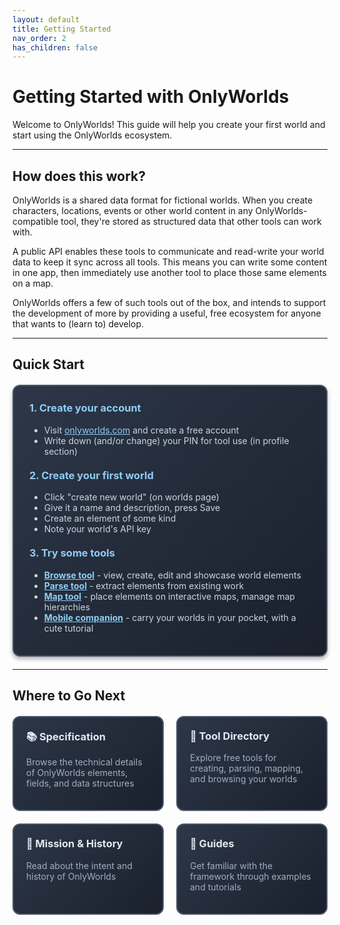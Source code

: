 ```yaml
---
layout: default
title: Getting Started
nav_order: 2
has_children: false
---
```


# Getting Started with OnlyWorlds

Welcome to OnlyWorlds! This guide will help you create your first world and start using the OnlyWorlds ecosystem.

---

## How does this work?

OnlyWorlds is a shared data format for fictional worlds. When you create characters, locations, events or other world content in any OnlyWorlds-compatible tool, they're stored as structured data that other tools can work with.

A public API enables these tools to communicate and read-write your world data to keep it sync across all tools. This means you can write some content in one app, then immediately use another tool to place those same elements on a map.

OnlyWorlds offers a few of such tools out of the box, and intends to support the development of more by providing a useful, free ecosystem for anyone that wants to (learn to) develop.

---

## Quick Start

<div style="border: 2px solid #4a5568; border-radius: 12px; padding: 25px; background: linear-gradient(135deg, #2d3748 0%, #1a202c 100%); box-shadow: 0 4px 6px rgba(0, 0, 0, 0.3); margin: 20px 0;">

<h3 style="color: #90cdf4; margin-top: 0;">1. Create your account</h3>
<ul style="color: #cbd5e0; margin: 10px 0;">
<li>Visit <a href="https://onlyworlds.com" style="color: #90cdf4;">onlyworlds.com</a> and create a free account</li>
<li>Write down (and/or change) your PIN for tool use (in profile section)</li> 
</ul>

<p style="color: #cbd5e0;"></p>

<h3 style="color: #90cdf4; margin-top: 20px;">2. Create your first world</h3>
<ul style="color: #cbd5e0; margin: 10px 0;">
<li>Click "create new world" (on worlds page)</li>
<li>Give it a name and description, press Save</li>
<li>Create an element of some kind</li>
<li>Note your world's API key</li>
</ul>

<h3 style="color: #90cdf4; margin-top: 20px;">3. Try some tools</h3> 
<ul style="color: #cbd5e0; margin: 10px 0;">
<li><strong><a href="https://onlyworlds.github.io/browse-tool/" style="color: #90cdf4;">Browse tool</a></strong> - view, create, edit and showcase world elements</li>
<li><strong><a href="https://onlyworlds.com/parse_tool" style="color: #90cdf4;">Parse tool</a></strong> - extract elements from existing work</li>
<li><strong><a href="https://onlyworlds.com/map_tool" style="color: #90cdf4;">Map tool</a></strong> - place elements on interactive maps, manage map hierarchies</li>
<li><strong><a href="../tool-directory/mobile/" style="color: #90cdf4;">Mobile companion</a></strong> - carry your worlds in your pocket, with a cute tutorial</li>
</ul>

</div>

---

## Where to Go Next

<div style="display: grid; grid-template-columns: repeat(2, 1fr); gap: 20px; margin: 20px 0;">

<div style="border: 2px solid #4a5568; border-radius: 12px; padding: 20px; background: linear-gradient(135deg, #2d3748 0%, #1a202c 100%); cursor: pointer; transition: transform 0.2s ease;" onmouseover="this.style.transform='translateY(-2px)';" onmouseout="this.style.transform='translateY(0)';" onclick="window.location.href='../specification/';">
<h3 style="margin-top: 0; color: #e2e8f0;">📚 Specification</h3>
<p style="color: #a0aec0;">Browse the technical details of OnlyWorlds elements, fields, and data structures</p>
</div>

<div style="border: 2px solid #4a5568; border-radius: 12px; padding: 20px; background: linear-gradient(135deg, #2d3748 0%, #1a202c 100%); cursor: pointer; transition: transform 0.2s ease;" onmouseover="this.style.transform='translateY(-2px)';" onmouseout="this.style.transform='translateY(0)';" onclick="window.location.href='../tool-directory/';">
<h3 style="margin-top: 0; color: #e2e8f0;">🔧 Tool Directory</h3>
<p style="color: #a0aec0;">Explore free tools for creating, parsing, mapping, and browsing your worlds</p>
</div>

<div style="border: 2px solid #4a5568; border-radius: 12px; padding: 20px; background: linear-gradient(135deg, #2d3748 0%, #1a202c 100%); cursor: pointer; transition: transform 0.2s ease;" onmouseover="this.style.transform='translateY(-2px)';" onmouseout="this.style.transform='translateY(0)';" onclick="window.location.href='../mission-history/';">
<h3 style="margin-top: 0; color: #e2e8f0;">🎯 Mission & History</h3>
<p style="color: #a0aec0;">Read about the intent and history of OnlyWorlds</p>
</div>

<div style="border: 2px solid #4a5568; border-radius: 12px; padding: 20px; background: linear-gradient(135deg, #2d3748 0%, #1a202c 100%); cursor: pointer; transition: transform 0.2s ease;" onmouseover="this.style.transform='translateY(-2px)';" onmouseout="this.style.transform='translateY(0)';" onclick="window.location.href='../guides/';">
<h3 style="margin-top: 0; color: #e2e8f0;">📖 Guides</h3>
<p style="color: #a0aec0;">Get familiar with the framework through examples and tutorials</p>
</div>

</div>